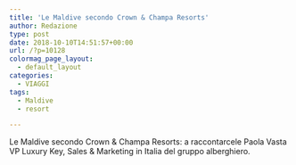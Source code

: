 ```yaml
---
title: 'Le Maldive secondo Crown & Champa Resorts'
author: Redazione
type: post
date: 2018-10-10T14:51:57+00:00
url: /?p=10128
colormag_page_layout:
  - default_layout
categories:
  - VIAGGI
tags:
  - Maldive
  - resort

---
```

Le Maldive secondo Crown & Champa Resorts: a raccontarcele Paola Vasta VP Luxury Key, Sales & Marketing in Italia del gruppo alberghiero.

<center>
</center>